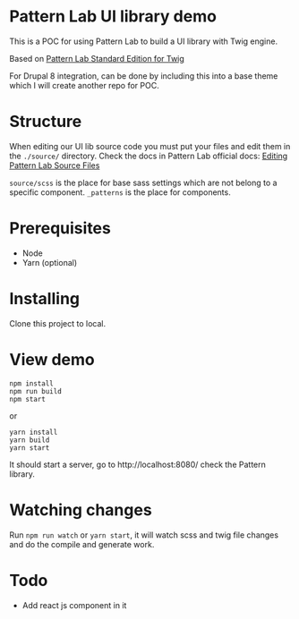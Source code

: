 # Pattern Lab UI library demo

This is a POC for using Pattern Lab to build a UI library with Twig engine.

Based on [Pattern Lab Standard Edition for Twig](https://github.com/pattern-lab/edition-php-twig-standard#use-composer-to-create-a-project)

For Drupal 8 integration, can be done by including this into a base theme which I will create another repo for POC.

# Structure
When editing our UI lib source code you must put your files and edit them in the `./source/` directory. 
Check the docs in Pattern Lab official docs: [Editing Pattern Lab Source Files](http://patternlab.io/docs/editing-source-files.html)

`source/scss` is the place for base sass settings which are not belong to a specific component.
`_patterns` is the place for components.

# Prerequisites
- Node
- Yarn (optional)

# Installing

Clone this project to local.

# View demo
```
npm install
npm run build
npm start
```
or
```
yarn install
yarn build
yarn start
```

It should start a server, go to http://localhost:8080/ check the Pattern library.

# Watching changes
Run `npm run watch` or `yarn start`, it will watch scss and twig file changes and do the compile and generate work.

# Todo
- Add react js component in it
